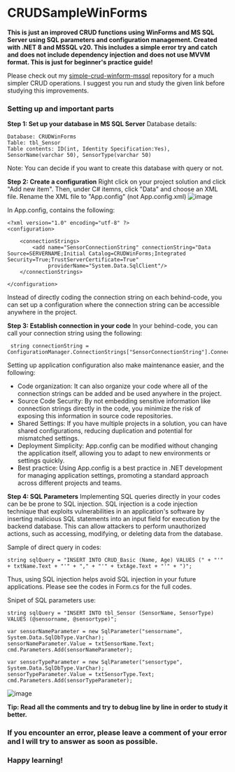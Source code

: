 # CRUDSampleWinForms
**This is just an improved CRUD functions using WinForms and MS SQL Server using SQL parameters and configuration management. Created with .NET 8 and MSSQL v20. This includes a simple error try and catch and does not include dependency injection and does not use MVVM format. This is just for beginner's practice guide!**

Please check out my [simple-crud-winform-mssql](https://github.com/CheskaAbarro/simple-crud-winform-mssqql/tree/master) repository for a much simpler CRUD operations. I suggest you run and study the given link before studying this improvements. 

### Setting up and important parts 
**Step 1: Set up your database in MS SQL Server**
Database details: 
```
Database: CRUDWinForms
Table: tbl_Sensor
Table contents: ID(int, Identity Specification:Yes), SensorName(varchar 50), SensorType(varchar 50)
```
Note: You can decide if you want to create this database with query or not.


**Step 2: Create a configuration**
Right click on your project solution and click "Add new item". Then, under C# itemns, click "Data" and choose an XML file. Rename the XML file to "App.config" (not App.config.xml)
![image](https://github.com/user-attachments/assets/ba5399d7-c4b4-4d01-8dd3-cdc3567f1e06)

In App.config, contains the following:
```
<?xml version="1.0" encoding="utf-8" ?>
<configuration>

	<connectionStrings>
		<add name="SensorConnectionString" connectionString="Data Source=SERVERNAME;Initial Catalog=CRUDWinForms;Integrated Security=True;TrustServerCertificate=True"
			 providerName="System.Data.SqlClient"/>
	</connectionStrings>
	
</configuration>
```
Instead of directly coding the connection string on each behind-code, you can set up a configuration where the connection string can be accessible anywhere in the project.


**Step 3: Establish connection in your code**
In your behind-code, you can call your connection string using the following:
```
 string connectionString = ConfigurationManager.ConnectionStrings["SensorConnectionString"].ConnectionString;
```
Setting up application configuration also make maintenance easier, and the following:
- Code organization: It can also organize your code where all of the connection strings can be added and be used anywhere in the project.
- Source Code Security: By not embedding sensitive information like connection strings directly in the code, you minimize the risk of exposing this information in source code repositories.
- Shared Settings: If you have multiple projects in a solution, you can have shared configurations, reducing duplication and potential for mismatched settings.
- Deployment Simplicity:  App.config can be modified without changing the application itself, allowing you to adapt to new environments or settings quickly.
- Best practice: Using App.config is a best practice in .NET development for managing application settings, promoting a standard approach across different projects and teams.


**Step 4: SQL Parameters**
Implementing SQL queries directly in your codes can be be prone to SQL injection. SQL injection is a code injection technique that exploits vulnerabilities in an application's software by inserting malicious SQL statements into an input field for execution by the backend database. This can allow attackers to perform unauthorized actions, such as accessing, modifying, or deleting data from the database.

Sample of direct query in codes:
```
string sqlQuery = "INSERT INTO CRUD_Basic (Name, Age) VALUES (" + "'" + txtName.Text + "'" + "," + "'" + txtAge.Text + "'" + ")";
```
Thus, using SQL injection helps avoid SQL injection in your future applications. Please see the codes in Form.cs for the full codes. 

Snipet of SQL parameters use:
```
string sqlQuery = "INSERT INTO tbl_Sensor (SensorName, SensorType) VALUES (@sensorname, @sensortype)";

var sensorNameParameter = new SqlParameter("sensorname", System.Data.SqlDbType.VarChar);
sensorNameParameter.Value = txtSensorName.Text;
cmd.Parameters.Add(sensorNameParameter);

var sensorTypeParameter = new SqlParameter("sensortype", System.Data.SqlDbType.VarChar);
sensorTypeParameter.Value = txtSensorType.Text;
cmd.Parameters.Add(sensorTypeParameter);
```

![image](https://github.com/user-attachments/assets/5b0f24b8-f6be-4440-8949-559e81e31010)

**Tip: Read all the comments and try to debug line by line in order to study it better.**

### If you encounter an error, please leave a comment of your error and I will try to answer as soon as possible. 
### Happy learning!
